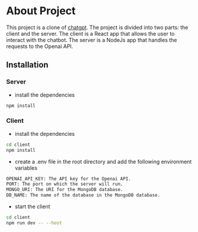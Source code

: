 # About Project
This project is a clone of [chatgpt](https://chat.openai.com/). The project is divided into two parts: the client and the server. The client is a React app that allows the user to interact with the chatbot. The server is a NodeJs app that handles the requests to the Openai API.

## Installation
### Server
* install the dependencies
```bash
npm install
```

### Client
* install the dependencies
```bash
cd client
npm install
```
* create a .env file in the root directory and add the following environment variables

```bash
OPENAI_API_KEY: The API key for the Openai API.
PORT: The port on which the server will run.
MONGO_URI: The URI for the MongoDB database.
DB_NAME: The name of the database in the MongoDB database.

```

* start the client
```bash
cd client
npm run dev -- --host
```